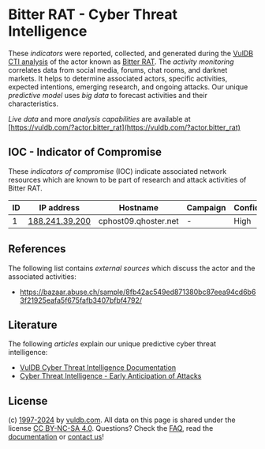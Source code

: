 # Bitter RAT - Cyber Threat Intelligence

These _indicators_ were reported, collected, and generated during the [VulDB CTI analysis](https://vuldb.com/?kb.cti) of the actor known as [Bitter RAT](https://vuldb.com/?actor.bitter_rat). The _activity monitoring_ correlates data from social media, forums, chat rooms, and darknet markets. It helps to determine associated actors, specific activities, expected intentions, emerging research, and ongoing attacks. Our unique _predictive model_ uses _big data_ to forecast activities and their characteristics.

_Live data_ and more _analysis capabilities_ are available at [https://vuldb.com/?actor.bitter_rat](https://vuldb.com/?actor.bitter_rat)

## IOC - Indicator of Compromise

These _indicators of compromise_ (IOC) indicate associated network resources which are known to be part of research and attack activities of Bitter RAT.

ID | IP address | Hostname | Campaign | Confidence
-- | ---------- | -------- | -------- | ----------
1 | [188.241.39.200](https://vuldb.com/?ip.188.241.39.200) | cphost09.qhoster.net | - | High

## References

The following list contains _external sources_ which discuss the actor and the associated activities:

* https://bazaar.abuse.ch/sample/8fb42ac549ed871380bc87eea94cd6b63f21925eafa5f675fafb3407bfbf4792/

## Literature

The following _articles_ explain our unique predictive cyber threat intelligence:

* [VulDB Cyber Threat Intelligence Documentation](https://vuldb.com/?kb.cti)
* [Cyber Threat Intelligence - Early Anticipation of Attacks](https://www.scip.ch/en/?labs.20201022)

## License

(c) [1997-2024](https://vuldb.com/?kb.changelog) by [vuldb.com](https://vuldb.com/?kb.about). All data on this page is shared under the license [CC BY-NC-SA 4.0](https://creativecommons.org/licenses/by-nc-sa/4.0/). Questions? Check the [FAQ](https://vuldb.com/?kb.faq), read the [documentation](https://vuldb.com/?kb) or [contact us](https://vuldb.com/?contact)!
